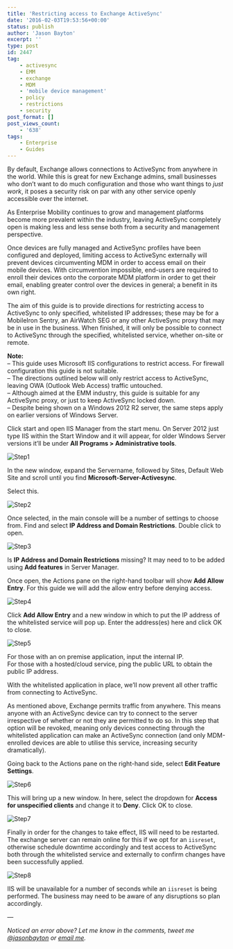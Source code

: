 ```yaml
---
title: 'Restricting access to Exchange ActiveSync'
date: '2016-02-03T19:53:56+00:00'
status: publish
author: 'Jason Bayton'
excerpt: ''
type: post
id: 2447
tag:
    - activesync
    - EMM
    - exchange
    - MDM
    - 'mobile device management'
    - policy
    - restrictions
    - security
post_format: []
post_views_count:
    - '638'
tags:
    - Enterprise
    - Guides
---
```

By default, Exchange allows connections to ActiveSync from anywhere in the world. While this is great for new Exchange admins, small businesses who don’t want to do much configuration and those who want things to *just work*, it poses a security risk on par with any other service openly accessible over the internet.

As Enterprise Mobility continues to grow and management platforms become more prevalent within the industry, leaving ActiveSync completely open is making less and less sense both from a security and management perspective.

Once devices are fully managed and ActiveSync profiles have been configured and deployed, limiting access to ActiveSync externally will prevent devices circumventing MDM in order to access email on their mobile devices. With circumvention impossible, end-users are required to enroll their devices onto the corporate MDM platform in order to get their email, enabling greater control over the devices in general; a benefit in its own right.

The aim of this guide is to provide directions for restricting access to ActiveSync to only specified, whitelisted IP addresses; these may be for a MobileIron Sentry, an AirWatch SEG or any other ActiveSync proxy that may be in use in the business. When finished, it will only be possible to connect to ActiveSync through the specified, whitelisted service, whether on-site or remote.

**Note:**  
– This guide uses Microsoft IIS configurations to restrict access. For firewall configuration this guide is not suitable.  
– The directions outlined below will only restrict access to ActiveSync, leaving OWA (Outlook Web Access) traffic untouched.  
– Although aimed at the EMM industry, this guide is suitable for any ActiveSync proxy, or just to keep ActiveSync locked down.  
– Despite being shown on a Windows 2012 R2 server, the same steps apply on earlier versions of Windows Server.

Click start and open IIS Manager from the start menu. On Server 2012 just type IIS within the Start Window and it will appear, for older Windows Server versions it’ll be under **All Programs &gt; Administrative tools**.

![Step1](https://r2_worker.bayton.workers.dev/uploads/2016/02/Step1.png)

In the new window, expand the Servername, followed by Sites, Default Web Site and scroll until you find **Microsoft-Server-Activesync**.

Select this.

![Step2](https://r2_worker.bayton.workers.dev/uploads/2016/02/Step2.png)

Once selected, in the main console will be a number of settings to choose from. Find and select **IP Address and Domain Restrictions**. Double click to open.

![Step3](https://r2_worker.bayton.workers.dev/uploads/2016/02/Step3.png)

Is **IP Address and Domain Restrictions** missing? It may need to to be added using **Add features** in Server Manager.

Once open, the Actions pane on the right-hand toolbar will show **Add Allow Entry**. For this guide we will add the allow entry before denying access.

![Step4](https://r2_worker.bayton.workers.dev/uploads/2016/02/Step4.png)

Click **Add Allow Entry** and a new window in which to put the IP address of the whitelisted service will pop up. Enter the address(es) here and click OK to close.

![Step5](https://r2_worker.bayton.workers.dev/uploads/2016/02/Step5.png)

For those with an on premise application, input the internal IP.  
For those with a hosted/cloud service, ping the public URL to obtain the public IP address.

With the whitelisted application in place, we’ll now prevent all other traffic from connecting to ActiveSync.

As mentioned above, Exchange permits traffic from anywhere. This means anyone with an ActiveSync device can try to connect to the server irrespective of whether or not they are permitted to do so. In this step that option will be revoked, meaning only devices connecting through the whitelisted application can make an ActiveSync connection (and only MDM-enrolled devices are able to utilise this service, increasing security dramatically).

Going back to the Actions pane on the right-hand side, select **Edit Feature Settings**.

![Step6](https://r2_worker.bayton.workers.dev/uploads/2016/02/Step6.png)

This will bring up a new window. In here, select the dropdown for **Access for unspecified clients** and change it to **Deny**. Click OK to close.

![Step7](https://r2_worker.bayton.workers.dev/uploads/2016/02/Step7.png)

Finally in order for the changes to take effect, IIS will need to be restarted. The exchange server can remain online for this if we opt for an `iisreset`, otherwise schedule downtime accordingly and test access to ActiveSync both through the whitelisted service and externally to confirm changes have been successfully applied.

![Step8](https://r2_worker.bayton.workers.dev/uploads/2016/02/Step8.png)

IIS will be unavailable for a number of seconds while an `iisreset` is being performed. The business may need to be aware of any disruptions so plan accordingly.

—

*Noticed an error above? Let me know in the comments, tweet me [@jasonbayton](https://twitter.com/jasonbayton) or [email me](mailto:jason@bayton.org).*